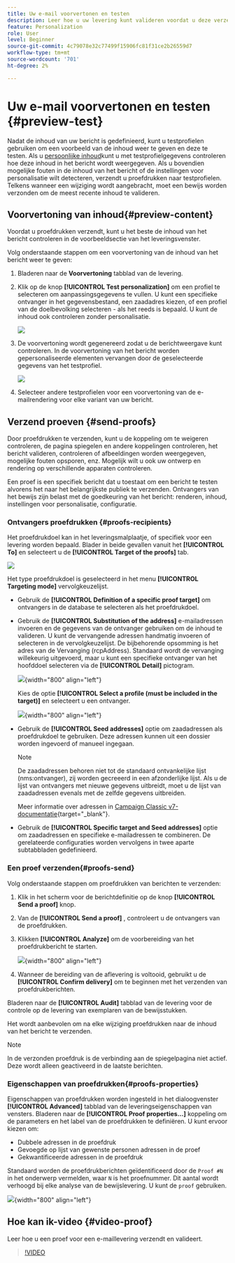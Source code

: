 ```yaml
---
title: Uw e-mail voorvertonen en testen
description: Leer hoe u uw levering kunt valideren voordat u deze verzendt
feature: Personalization
role: User
level: Beginner
source-git-commit: 4c79078e32c77499f15906fc81f31ce2b26559d7
workflow-type: tm+mt
source-wordcount: '701'
ht-degree: 2%

---
```


# Uw e-mail voorvertonen en testen {#preview-test}

Nadat de inhoud van uw bericht is gedefinieerd, kunt u testprofielen gebruiken om een voorbeeld van de inhoud weer te geven en deze te testen. Als u [persoonlijke inhoud](personalize.md)kunt u met testprofielgegevens controleren hoe deze inhoud in het bericht wordt weergegeven. Als u bovendien mogelijke fouten in de inhoud van het bericht of de instellingen voor personalisatie wilt detecteren, verzendt u proefdrukken naar testprofielen. Telkens wanneer een wijziging wordt aangebracht, moet een bewijs worden verzonden om de meest recente inhoud te valideren.

## Voorvertoning van inhoud{#preview-content}

Voordat u proefdrukken verzendt, kunt u het beste de inhoud van het bericht controleren in de voorbeeldsectie van het leveringsvenster.

Volg onderstaande stappen om een voorvertoning van de inhoud van het bericht weer te geven:

1. Bladeren naar de **Voorvertoning** tabblad van de levering.
1. Klik op de knop **[!UICONTROL Test personalization]** om een profiel te selecteren om aanpassingsgegevens te vullen. U kunt een specifieke ontvanger in het gegevensbestand, een zaadadres kiezen, of een profiel van de doelbevolking selecteren - als het reeds is bepaald. U kunt de inhoud ook controleren zonder personalisatie.

   ![](assets/test-personalization.png)

1. De voorvertoning wordt gegenereerd zodat u de berichtweergave kunt controleren. In de voorvertoning van het bericht worden gepersonaliseerde elementen vervangen door de geselecteerde gegevens van het testprofiel.

   ![](assets/test-personalization-with-a-recipient.png)

1. Selecteer andere testprofielen voor een voorvertoning van de e-mailrendering voor elke variant van uw bericht.

## Verzend proeven {#send-proofs}

Door proefdrukken te verzenden, kunt u de koppeling om te weigeren controleren, de pagina spiegelen en andere koppelingen controleren, het bericht valideren, controleren of afbeeldingen worden weergegeven, mogelijke fouten opsporen, enz. Mogelijk wilt u ook uw ontwerp en rendering op verschillende apparaten controleren.

Een proef is een specifiek bericht dat u toestaat om een bericht te testen alvorens het naar het belangrijkste publiek te verzenden. Ontvangers van het bewijs zijn belast met de goedkeuring van het bericht: renderen, inhoud, instellingen voor personalisatie, configuratie.

### Ontvangers proefdrukken {#proofs-recipients}

Het proefdrukdoel kan in het leveringsmalplaatje, of specifiek voor een levering worden bepaald. Blader in beide gevallen vanuit het **[!UICONTROL To]** en selecteert u de **[!UICONTROL Target of the proofs]** tab.

![](assets/target-of-proofs.png)

Het type proefdrukdoel is geselecteerd in het menu **[!UICONTROL Targeting mode]** vervolgkeuzelijst.

* Gebruik de **[!UICONTROL Definition of a specific proof target]** om ontvangers in de database te selecteren als het proefdrukdoel.
* Gebruik de **[!UICONTROL Substitution of the address]** e-mailadressen invoeren en de gegevens van de ontvanger gebruiken om de inhoud te valideren. U kunt de vervangende adressen handmatig invoeren of selecteren in de vervolgkeuzelijst. De bijbehorende opsomming is het adres van de Vervanging (rcpAddress).
Standaard wordt de vervanging willekeurig uitgevoerd, maar u kunt een specifieke ontvanger van het hoofddoel selecteren via de  **[!UICONTROL Detail]** pictogram.

   ![](assets/target-of-proofs-substitution-details.png){width="800" align="left"}

   Kies de optie **[!UICONTROL Select a profile (must be included in the target)]** en selecteert u een ontvanger.

   ![](assets/target-of-proofs-substitution.png){width="800" align="left"}


* Gebruik de **[!UICONTROL Seed addresses]**  optie om zaadadressen als proefdrukdoel te gebruiken. Deze adressen kunnen uit een dossier worden ingevoerd of manueel ingegaan.

   >[!NOTE]
   >
   >De zaadadressen behoren niet tot de standaard ontvankelijke lijst (nms:ontvanger), zij worden gecreeerd in een afzonderlijke lijst. Als u de lijst van ontvangers met nieuwe gegevens uitbreidt, moet u de lijst van zaadadressen evenals met de zelfde gegevens uitbreiden.

   Meer informatie over adressen in [Campaign Classic v7-documentatie](https://experienceleague.adobe.com/docs/campaign-classic/using/sending-messages/using-seed-addresses/about-seed-addresses.htmll){target="_blank"}.

* Gebruik de **[!UICONTROL Specific target and Seed addresses]** optie om zaadadressen en specifieke e-mailadressen te combineren. De gerelateerde configuraties worden vervolgens in twee aparte subtabbladen gedefinieerd.

### Een proef verzenden{#proofs-send}

Volg onderstaande stappen om proefdrukken van berichten te verzenden:

1. Klik in het scherm voor de berichtdefinitie op de knop **[!UICONTROL Send a proof]** knop.
1. Van de **[!UICONTROL Send a proof]** , controleert u de ontvangers van de proefdrukken.
1. Klikken **[!UICONTROL Analyze]** om de voorbereiding van het proefdrukbericht te starten.

   ![](assets/send-proof-analyze.png){width="800" align="left"}

1. Wanneer de bereiding van de aflevering is voltooid, gebruikt u de **[!UICONTROL Confirm delivery]** om te beginnen met het verzenden van proefdrukberichten.

Bladeren naar de **[!UICONTROL Audit]** tabblad van de levering voor de controle op de levering van exemplaren van de bewijsstukken.

Het wordt aanbevolen om na elke wijziging proefdrukken naar de inhoud van het bericht te verzenden.

>[!NOTE]
>
>In de verzonden proefdruk is de verbinding aan de spiegelpagina niet actief. Deze wordt alleen geactiveerd in de laatste berichten.

### Eigenschappen van proefdrukken{#proofs-properties}

Eigenschappen van proefdrukken worden ingesteld in het dialoogvenster **[!UICONTROL Advanced]** tabblad van de leveringseigenschappen van vensters. Bladeren naar de **[!UICONTROL Proof properties...]** koppeling om de parameters en het label van de proefdrukken te definiëren. U kunt ervoor kiezen om:

* Dubbele adressen in de proefdruk
* Gevoegde op lijst van gewenste personen adressen in de proef
* Gekwantificeerde adressen in de proefdruk

Standaard worden de proefdrukberichten geïdentificeerd door de `Proof #N` in het onderwerp vermelden, waar `N` is het proefnummer. Dit aantal wordt verhoogd bij elke analyse van de bewijslevering. U kunt de `proof` gebruiken.

![](assets/proof-parameters.png){width="800" align="left"}


## Hoe kan ik-video {#video-proof}

Leer hoe u een proef voor een e-maillevering verzendt en valideert.

>[!VIDEO](https://video.tv.adobe.com/v/333404)
